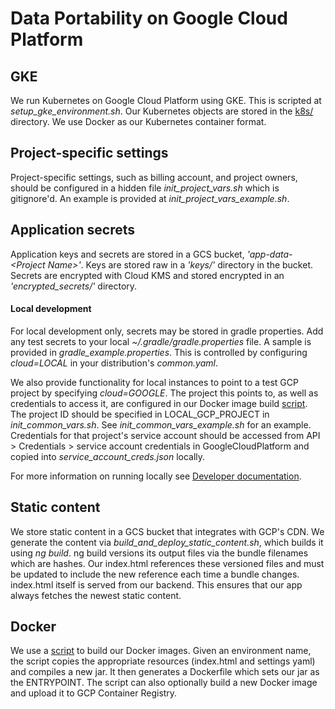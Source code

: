 # Data Portability on Google Cloud Platform

## GKE
We run Kubernetes on Google Cloud Platform using GKE. This is scripted
at _setup_gke_environment.sh_. Our Kubernetes objects are stored in the
[k8s/](../../config/k8s/README.md) directory. We use Docker as our Kubernetes
container format.

## Project-specific settings
Project-specific settings, such as billing account, and project owners,
should be configured in a hidden file _init_project_vars.sh_ which is
gitignore'd. An example is provided at _init_project_vars_example.sh_.

## Application secrets
Application keys and secrets are stored in a GCS bucket,
_'app-data-\<Project Name\>'_.
Keys are stored raw in a _'keys/'_ directory in the bucket. Secrets are
encrypted with Cloud KMS and stored encrypted in an
_'encrypted_secrets/'_ directory.

#### Local development
For local development only, secrets may be stored in gradle properties.
Add any test secrets to your local _~/.gradle/gradle.properties_ file. A
sample is provided in _gradle_example.properties_. This is controlled by
configuring _cloud=LOCAL_ in your distribution's _common.yaml_.

We also provide functionality for local instances to point to a test GCP
project by specifying _cloud=GOOGLE_. The project this points to, as
well as credentials to access it, are configured in our Docker image
build [script](build_docker_image.sh). The project ID should be specified
in LOCAL_GCP_PROJECT in _init_common_vars.sh_. See 
_init_common_vars_example.sh_ for an example. Credentials
for that project's service account should be accessed from API >
Credentials > service account credentials in GoogleCloudPlatform and
copied into _service_account_creds.json_ locally.

For more information on running locally see
[Developer documentation](../../Documentation/Developer.md).

## Static content
We store static content in a GCS bucket that integrates with GCP's
CDN. We generate the content via _build_and_deploy_static_content.sh_,
which builds it using _ng build_. ng build versions its output files via
the bundle filenames which are hashes. Our index.html references these
versioned files and must be updated to include the new reference each
time a bundle changes. index.html itself is served from our backend.
This ensures that our app always fetches the newest static content.

## Docker
We use a [script](build_docker_image.sh) to build our Docker
images. Given an environment name, the script copies the appropriate
resources (index.html and settings yaml) and compiles a new jar. It then
generates a Dockerfile which sets our jar as the ENTRYPOINT. The script
can also optionally build a new Docker image and upload it to GCP Container
Registry.
